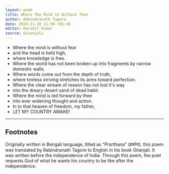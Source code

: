 ```yaml
---
layout: poem
title: Where The Mind Is Without Fear
author: Rabindranath Tagore
date: 2019-11-20 21:59 +05:30
editor: Harshit Kumar
source: Gitanjali
---
```


- Where the mind is without fear
- and the head is held high,
- where knowledge is free.
- Where the world has not been broken up into fragments by narrow domestic walls.
- Where words come out from the depth of truth,
- where tireless striving stretches its arms toward perfection.
- Where the clear stream of reason has not lost it's way
- into the dreary desert sand of dead habit.
- Where the mind is led forward by thee
- into ever widening thought and action.
- In to that heaven of freedom, my father,
- LET MY COUNTRY AWAKE!

---

## Footnotes

Originally written in Bengali language, titled as "Prarthana" (प्रार्थना), this poem was translated by Rabindranath Tagore to English in his book Gitanjali. It was written before the independence of India. Through this poem, the poet requests God of what he wants his country to be like after the independence.

